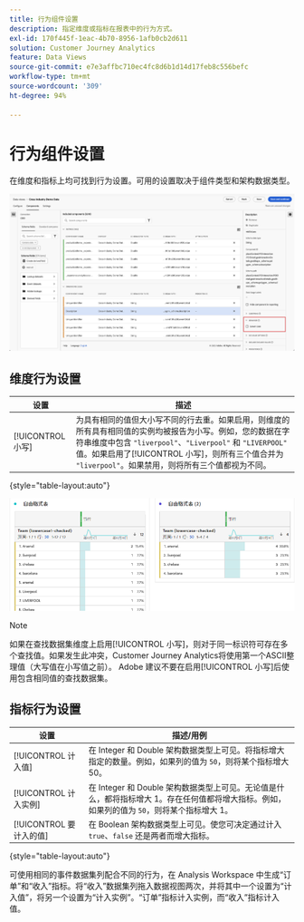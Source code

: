 ```yaml
---
title: 行为组件设置
description: 指定维度或指标在报表中的行为方式。
exl-id: 170f445f-1eac-4b70-8956-1afb0cb2d611
solution: Customer Journey Analytics
feature: Data Views
source-git-commit: e7e3affbc710ec4fc8d6b1d14d17feb8c556befc
workflow-type: tm+mt
source-wordcount: '309'
ht-degree: 94%

---
```


# 行为组件设置

在维度和指标上均可找到行为设置。可用的设置取决于组件类型和架构数据类型。

![行为设置](../assets/behavior-settings.png)

## 维度行为设置

| 设置 | 描述 |
| --- | --- |
| [!UICONTROL 小写] | 为具有相同的值但大小写不同的行去重。如果启用，则维度的所有具有相同值的实例均被报告为小写。例如，您的数据在字符串维度中包含 `"liverpool"`、`"Liverpool"` 和 `"LIVERPOOL"` 值。如果启用了[!UICONTROL 小写]，则所有三个值合并为 `"liverpool"`。如果禁用，则将所有三个值都视为不同。 |

{style="table-layout:auto"}

![区分大小写的维度](../assets/case-sens-workspace.png)

>[!NOTE]
>
>如果在查找数据集维度上启用[!UICONTROL 小写]，则对于同一标识符可存在多个查找值。如果发生此冲突，Customer Journey Analytics将使用第一个ASCII整理值（大写值在小写值之前）。 Adobe 建议不要在启用[!UICONTROL 小写]后使用包含相同值的查找数据集。

## 指标行为设置

| 设置 | 描述/用例 |
| --- | --- |
| [!UICONTROL 计入值] | 在 Integer 和 Double 架构数据类型上可见。将指标增大指定的数量。例如，如果列的值为 `50`，则将某个指标增大 50。 |
| [!UICONTROL 计入实例] | 在 Integer 和 Double 架构数据类型上可见。无论值是什么，都将指标增大 1。存在任何值都将增大指标。例如，如果列的值为 `50`，则将某个指标增大 1。 |
| [!UICONTROL 要计入的值] | 在 Boolean 架构数据类型上可见。使您可决定通过计入 `true`、`false` 还是两者而增大指标。 |

{style="table-layout:auto"}

可使用相同的事件数据集列配合不同的行为，在 Analysis Workspace 中生成“订单”和“收入”指标。将“收入”数据集列拖入数据视图两次，并将其中一个设置为“计入值”，将另一个设置为“计入实例”。“订单”指标计入实例，而“收入”指标计入值。
